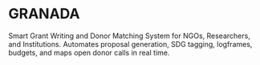 # GRANADA
Smart Grant Writing and Donor Matching System for NGOs, Researchers, and Institutions. Automates proposal generation, SDG tagging, logframes, budgets, and maps open donor calls in real time.
